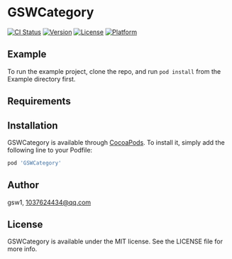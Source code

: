 # GSWCategory

[![CI Status](https://img.shields.io/travis/gsw1/GSWCategory.svg?style=flat)](https://travis-ci.org/gsw1/GSWCategory)
[![Version](https://img.shields.io/cocoapods/v/GSWCategory.svg?style=flat)](https://cocoapods.org/pods/GSWCategory)
[![License](https://img.shields.io/cocoapods/l/GSWCategory.svg?style=flat)](https://cocoapods.org/pods/GSWCategory)
[![Platform](https://img.shields.io/cocoapods/p/GSWCategory.svg?style=flat)](https://cocoapods.org/pods/GSWCategory)

## Example

To run the example project, clone the repo, and run `pod install` from the Example directory first.

## Requirements

## Installation

GSWCategory is available through [CocoaPods](https://cocoapods.org). To install
it, simply add the following line to your Podfile:

```ruby
pod 'GSWCategory'
```

## Author

gsw1, 1037624434@qq.com

## License

GSWCategory is available under the MIT license. See the LICENSE file for more info.
